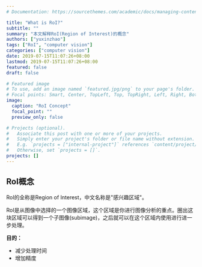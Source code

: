 ```yaml
---
# Documentation: https://sourcethemes.com/academic/docs/managing-content/

title: "What is RoI?"
subtitle: ""
summary: "本文解释RoI(Region of Interest)的概念"
authors: ["yuxinzhao"]
tags: ["RoI", "computer vision"]
categories: ["computer vision"]
date: 2019-07-15T11:07:26+08:00
lastmod: 2019-07-15T11:07:26+08:00
featured: false
draft: false

# Featured image
# To use, add an image named `featured.jpg/png` to your page's folder.
# Focal points: Smart, Center, TopLeft, Top, TopRight, Left, Right, BottomLeft, Bottom, BottomRight.
image:
  caption: "RoI Concept"
  focal_point: ""
  preview_only: false

# Projects (optional).
#   Associate this post with one or more of your projects.
#   Simply enter your project's folder or file name without extension.
#   E.g. `projects = ["internal-project"]` references `content/project/deep-learning/index.md`.
#   Otherwise, set `projects = []`.
projects: []
---
```






## RoI概念

RoI的全称是Region of Interest，中文名称是"感兴趣区域"。

RoI是从图像中选择的一个图像区域，这个区域是你进行图像分析的重点。圈出这块区域可以得到一个子图像(subimage)，之后就可以在这个区域内使用进行进一步处理。

**目的：**

+ 减少处理时间
+ 增加精度
